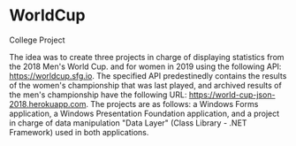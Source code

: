 # WorldCup

College Project

The idea was to create three projects in charge of displaying statistics from the 2018 Men's World Cup.
and for women in 2019 using the following API: https://worldcup.sfg.io. 
The specified API predestinedly contains the results of the women's championship that was last played, and
archived results of the men's championship have the following URL: https://world-cup-json-2018.herokuapp.com.
The projects are as follows: a Windows Forms application, a Windows Presentation Foundation application, and a project in charge of
data manipulation "Data Layer" (Class Library - .NET Framework) used in both applications.
